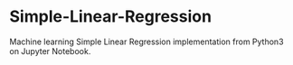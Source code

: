 # Simple-Linear-Regression
Machine learning 
Simple Linear Regression implementation from Python3 on Jupyter Notebook.
